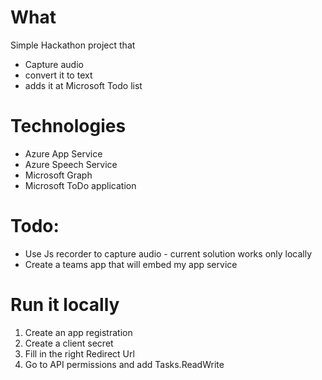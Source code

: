 # What
Simple Hackathon project that 
* Capture audio
* convert it to text
* adds it at Microsoft Todo list

# Technologies
* Azure App Service
* Azure Speech Service
* Microsoft Graph
* Microsoft ToDo application

# Todo:
* Use Js recorder to capture audio - current solution works only locally
* Create a teams app that will embed my app service

# Run it locally
1. Create an app registration
2. Create a client secret
3. Fill in the right Redirect Url
4. Go to API permissions and add Tasks.ReadWrite